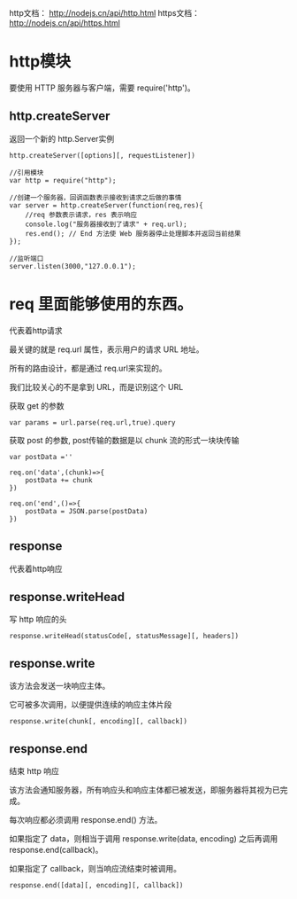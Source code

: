 
http文档： http://nodejs.cn/api/http.html
https文档：http://nodejs.cn/api/https.html


# http模块

要使用 HTTP 服务器与客户端，需要 require('http')。




## http.createServer

返回一个新的 http.Server实例

```
http.createServer([options][, requestListener])
```

```
//引用模块
var http = require("http");

//创建一个服务器，回调函数表示接收到请求之后做的事情
var server = http.createServer(function(req,res){
    //req 参数表示请求，res 表示响应
    console.log("服务器接收到了请求" + req.url);
    res.end(); // End 方法使 Web 服务器停止处理脚本并返回当前结果
});

//监听端口
server.listen(3000,"127.0.0.1");
```



#  req 里面能够使用的东西。


代表着http请求

最关键的就是 req.url 属性，表示用户的请求 URL 地址。

所有的路由设计，都是通过 req.url来实现的。

我们比较关心的不是拿到 URL，而是识别这个 URL


获取 get 的参数

```
var params = url.parse(req.url,true).query
```

获取 post 的参数, post传输的数据是以 chunk 流的形式一块块传输

```
var postData =''

req.on('data',(chunk)=>{
    postData += chunk
})

req.on('end',()=>{
    postData = JSON.parse(postData)
})
```


## response 

代表着http响应




## response.writeHead

写 http 响应的头

```
response.writeHead(statusCode[, statusMessage][, headers])
```


## response.write

该方法会发送一块响应主体。

它可被多次调用，以便提供连续的响应主体片段

```
response.write(chunk[, encoding][, callback])
```



## response.end

结束 http 响应

该方法会通知服务器，所有响应头和响应主体都已被发送，即服务器将其视为已完成。

每次响应都必须调用 response.end() 方法。


如果指定了 data，则相当于调用 response.write(data, encoding) 之后再调用 response.end(callback)。

如果指定了 callback，则当响应流结束时被调用。


```
response.end([data][, encoding][, callback])
```

